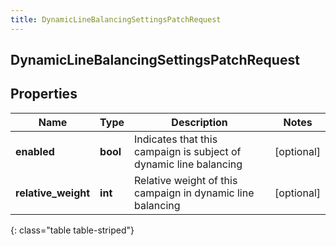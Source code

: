 ```yaml
---
title: DynamicLineBalancingSettingsPatchRequest
---
```

## DynamicLineBalancingSettingsPatchRequest

## Properties

|Name | Type | Description | Notes|
|------------ | ------------- | ------------- | -------------|
| **enabled** | **bool** | Indicates that this campaign is subject of dynamic line balancing | [optional] |
| **relative_weight** | **int** | Relative weight of this campaign in dynamic line balancing | [optional] |
{: class="table table-striped"}


